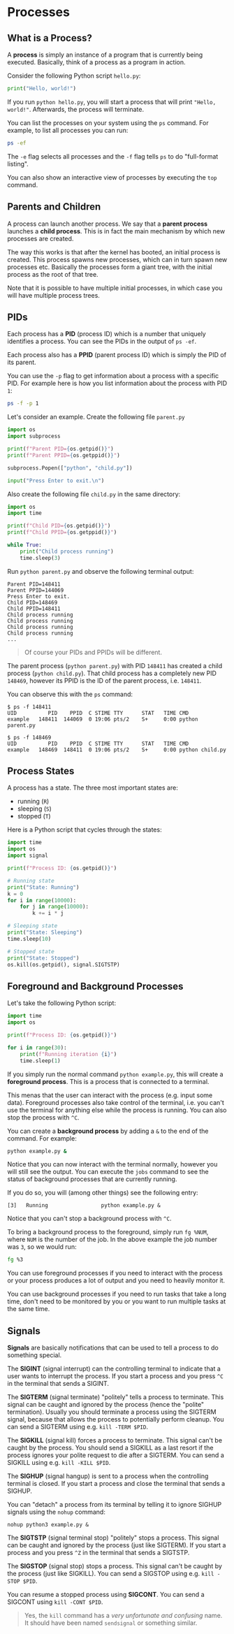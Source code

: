 # Processes

## What is a Process?

A **process** is simply an instance of a program that is currently being executed.
Basically, think of a process as a program in action.

Consider the following Python script `hello.py`:

```python
print("Hello, world!")
```

If you run `python hello.py`, you will start a process that will print `"Hello, world!"`.
Afterwards, the process will terminate.

You can list the processes on your system using the `ps` command.
For example, to list all processes you can run:

```sh
ps -ef
```

The `-e` flag selects all processes and the `-f` flag tells `ps` to do "full-format listing".

You can also show an interactive view of processes by executing the `top` command.

## Parents and Children

A process can launch another process.
We say that a **parent process** launches a **child process**.
This is in fact the main mechanism by which new processes are created.

The way this works is that after the kernel has booted, an initial process is created.
This process spawns new processes, which can in turn spawn new processes etc.
Basically the processes form a giant tree, with the initial process as the root of that tree.

Note that it is possible to have multiple initial processes, in which case you will have multiple process trees.

## PIDs

Each process has a **PID** (process ID) which is a number that uniquely identifies a process.
You can see the PIDs in the output of `ps -ef`.

Each process also has a **PPID** (parent process ID) which is simply the PID of its parent.

You can use the `-p` flag to get information about a process with a specific PID.
For example here is how you list information about the process with PID `1`:

```sh
ps -f -p 1
```

Let's consider an example.
Create the following file `parent.py`

```python
import os
import subprocess

print(f"Parent PID={os.getpid()}")
print(f"Parent PPID={os.getppid()}")

subprocess.Popen(["python", "child.py"])

input("Press Enter to exit.\n")
```

Also create the following file `child.py` in the same directory:

```python
import os
import time

print(f"Child PID={os.getpid()}")
print(f"Child PPID={os.getppid()}")

while True:
    print("Child process running")
    time.sleep(3)
```

Run `python parent.py` and observe the following terminal output:

```
Parent PID=148411
Parent PPID=144069
Press Enter to exit.
Child PID=148469
Child PPID=148411
Child process running
Child process running
Child process running
Child process running
...
```

> Of course your PIDs and PPIDs will be different.

The parent process (`python parent.py`) with PID `148411` has created a child process (`python child.py`).
That child process has a completely new PID `148469`, however its PPID is the ID of the parent process, i.e. `148411`.

You can observe this with the `ps` command:

```console
$ ps -f 148411
UID          PID    PPID  C STIME TTY      STAT   TIME CMD
example   148411  144069  0 19:06 pts/2    S+     0:00 python parent.py

$ ps -f 148469
UID          PID    PPID  C STIME TTY      STAT   TIME CMD
example   148469  148411  0 19:06 pts/2    S+     0:00 python child.py
```

## Process States

A process has a state.
The three most important states are:

- running (`R`)
- sleeping (`S`)
- stopped (`T`)

Here is a Python script that cycles through the states:

```python
import time
import os
import signal

print(f"Process ID: {os.getpid()}")

# Running state
print("State: Running")
k = 0
for i in range(10000):
    for j in range(10000):
        k += i * j

# Sleeping state
print("State: Sleeping")
time.sleep(10)

# Stopped state
print("State: Stopped")
os.kill(os.getpid(), signal.SIGTSTP)
```

## Foreground and Background Processes

Let's take the following Python script:

```python
import time
import os

print(f"Process ID: {os.getpid()}")

for i in range(30):
    print(f"Running iteration {i}")
    time.sleep(1)
```

If you simply run the normal command `python example.py`, this will create a **foreground process**.
This is a process that is connected to a terminal.

This menas that the user can interact with the process (e.g. input some data).
Foreground processes also take control of the terminal, i.e. you can't use the terminal for anything else while the process is running.
You can also stop the process with `^C`.

You can create a **background process** by adding a `&` to the end of the command.
For example:

```sh
python example.py &
```

Notice that you can now interact with the terminal normally, however you will still see the output.
You can execute the `jobs` command to see the status of background processes that are currently running.

If you do so, you will (among other things) see the following entry:

```
[3]   Running                 python example.py &
```

Notice that you can't stop a background process with `^C`.

To bring a background process to the foreground, simply run `fg %NUM`, where `NUM` is the number of the job.
In the above example the job number was `3`, so we would run:

```sh
fg %3
```

You can use foreground processes if you need to interact with the process or your process produces a lot of output and you need to heavily monitor it.

You can use background processes if you need to run tasks that take a long time, don't need to be monitored by you or you want to run multiple tasks at the same time.

## Signals

**Signals** are basically notifications that can be used to tell a process to do something special.

The **SIGINT** (signal interrupt) can the controlling terminal to indicate that a user wants to interrupt the process.
If you start a process and you press `^C` in the terminal that sends a SIGINT.

The **SIGTERM** (signal terminate) "politely" tells a process to terminate.
This signal can be caught and ignored by the process (hence the "polite" termination).
Usually you should terminate a process using the SIGTERM signal, because that allows the process to potentially perform cleanup.
You can send a SIGTERM using e.g. `kill -TERM $PID`.

The **SIGKILL** (signal kill) forces a process to terminate.
This signal can't be caught by the process.
You should send a SIGKILL as a last resort if the process ignores your polite request to die after a SIGTERM.
You can send a SIGKILL using e.g. `kill -KILL $PID`.

The **SIGHUP** (signal hangup) is sent to a process when the controlling terminal is closed.
If you start a process and close the terminal that sends a SIGHUP.

You can "detach" a process from its terminal by telling it to ignore SIGHUP signals using the `nohup` command:

```
nohup python3 example.py &
```

The **SIGTSTP** (signal terminal stop) "politely" stops a process.
This signal can be caught and ignored by the process (just like SIGTERM).
If you start a process and you press `^Z` in the terminal that sends a SIGTSTP.

The **SIGSTOP** (signal stop) stops a process.
This signal can't be caught by the process (just like SIGKILL).
You can send a SIGSTOP using e.g. `kill -STOP $PID`.

You can resume a stopped process using **SIGCONT**.
You can send a SIGCONT using `kill -CONT $PID`.

> Yes, the `kill` command has a _very unfortunate and confusing_ name.
> It should have been named `sendsignal` or something similar.
